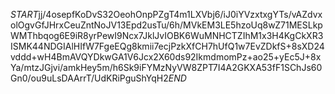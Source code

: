 $START$jj/4osepfKoDvS32OeohOnpPZgT4m1LXVbj6/iJ0iYVzxtxgYTs/vAZdvxolOgvGfJHrxCeuZntNoJV13Epd2usTu/6h/MVkEM3LE5hzoUq8wZ71MESLkpWMThbqog6E9iR8yrPewI9Ncx7JklJvIOBK6WuMNHCTZIhM1x3H4KgCkXR3ISMK44NDGIAlHIfW7FgeEQg8kmii7ecjPzkXfCH7hUfQ1w7EvZDkfS+8sXD24vddd+wH4BmAVQYDkwGA1V6Jcx2X60ds92IkmdmomPz+ao25+yEc5J+8xYa/mtzJGjvi/amkHey5m/h6Sk9iFYMzNyVW8ZPT7I4A2GKXA53fF1SChJs60Gn0/ou9uLsDAArrT/UdKRiPguShYqH2$END$